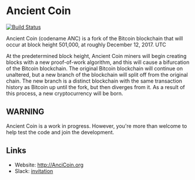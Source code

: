 # Ancient Coin

[![Build Status](https://travis-ci.org/Ancient-Coin/Ancient-Coin.svg?branch=master)](https://travis-ci.org/Ancient-Coin/Ancient-Coin)

Ancient Coin (codename ANC) is a fork of the Bitcoin blockchain that will occur at block height 501,000, at roughly December 12, 2017. UTC

At the predetermined block height, Ancient Coin miners will begin creating blocks with a new proof-of-work algorithm, and this will cause a bifurcation of the Bitcoin blockchain. The original Bitcoin blockchain will continue on unaltered, but a new branch of the blockchain will split off from the original chain. The new branch is a distinct blockchain with the same transaction history as Bitcoin up until the fork, but then diverges from it. As a result of this process, a new cryptocurrency will be born.

## WARNING

Ancient Coin is a work in progress. However, you're more than welcome to help test the code and join the development.

## Links

* Website: http://AnciCoin.org
* Slack: [invitation](https://join.slack.com/t/AncientCoin/shared_invite/enQtMjcwMDUyMDA4OTY1LTM3N2I2YzU3NjE1OWFkY2ZiNmQxYjJjOGQ3YWViOTJiZjQxMWFkMTUyMjJlNzM0ZTliNDcwZWFjZGFlOWZhZjY)
